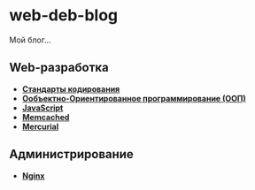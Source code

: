 web-deb-blog
=======

Мой блог...

## Web-разработка
* **[Стандарты кодирования](https://github.com/uran1980/web-deb-blog/blob/master/Coding-standarts/README.md)**
* **[Ообъектно-Ориентированное программирование (ООП)](https://github.com/uran1980/web-deb-blog/blob/master/OOP%20-%20ObjectOrientedProgramming/README.md)**
* **[JavaScript](https://github.com/uran1980/web-deb-blog/blob/master/JavaScript/README.md)**
* **[Memcached](https://github.com/uran1980/web-deb-blog/blob/master/Memcached/README.md)**
* **[Mercurial](https://github.com/uran1980/web-deb-blog/blob/master/Mercurial/README.md)**

## Администрирование
* **[Nginx](https://github.com/uran1980/web-deb-blog/blob/master/Nginx/README.md)**
